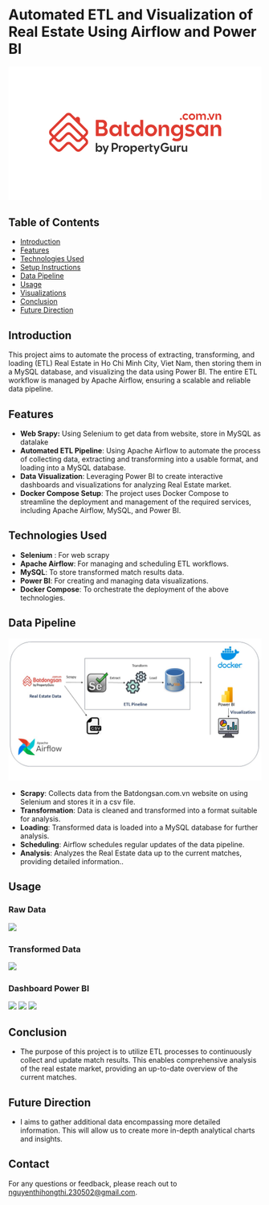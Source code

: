 # Automated ETL and Visualization of Real Estate Using Airflow and Power BI


![](./src/logo.png)

## Table of Contents

- [Introduction](#introduction)
- [Features](#features)
- [Technologies Used](#technologies-used)
- [Setup Instructions](#setup-instructions)
- [Data Pipeline](#data-pipeline)
- [Usage](#usage)
- [Visualizations](#visualizations)
- [Conclusion](#concly)
- [Future Direction](#Future_Direction)

## Introduction

This project aims to automate the process of extracting, transforming, and loading (ETL) Real Estate in Ho Chi Minh City, Viet Nam, then storing them in a MySQL database, and visualizing the data using Power BI. The entire ETL workflow is managed by Apache Airflow, ensuring a scalable and reliable data pipeline.
## Features
- **Web Srapy:** Using Selenium to get data from website, store in MySQL as datalake
- **Automated ETL Pipeline**: Using Apache Airflow to automate the process of collecting data, extracting and transforming into a usable format, and loading into a MySQL database. 
- **Data Visualization**: Leveraging Power BI to create interactive dashboards and visualizations for analyzing Real Estate market.
- **Docker Compose Setup**: The project uses Docker Compose to streamline the deployment and management of the required services, including Apache Airflow, MySQL, and Power BI.
## Technologies Used
- **Selenium** : For web scrapy
- **Apache Airflow**: For managing and scheduling ETL workflows.
- **MySQL**: To store transformed match results data.
- **Power BI**: For creating and managing data visualizations.
- **Docker Compose**: To orchestrate the deployment of the above technologies.

## Data Pipeline
![](./src/pipeline.jpg)

- **Scrapy**: Collects data from the Batdongsan.com.vn website on using Selenium and stores it in a csv file.
- **Transformation**: Data is cleaned and transformed into a format suitable for analysis.
- **Loading**: Transformed data is loaded into a MySQL database for further analysis.
- **Scheduling**: Airflow schedules regular updates of the data pipeline.
- **Analysis**: Analyzes the Real Estate data up to the current matches, providing detailed information..

## Usage
### Raw Data

![](src/data1.jpg)

### Transformed Data
![](./src/data2.jpg)


### Dashboard Power BI

![](./src/vis1.jpg)
![](./src/vis2.jpg)
![](./src/vis3.jpg)

## Conclusion
- The purpose of this project is to utilize ETL processes to continuously collect and update match results. This enables comprehensive analysis of the real estate market, providing an up-to-date overview of the current matches.
## Future Direction
- I aims to gather additional data encompassing more detailed information. This will allow us to create more in-depth analytical charts and insights.
## Contact

For any questions or feedback, please reach out to [nguyenthihongthi.230502@gmail.com](mailto:nguyenthihongthi.230502@gmail.com).

   
